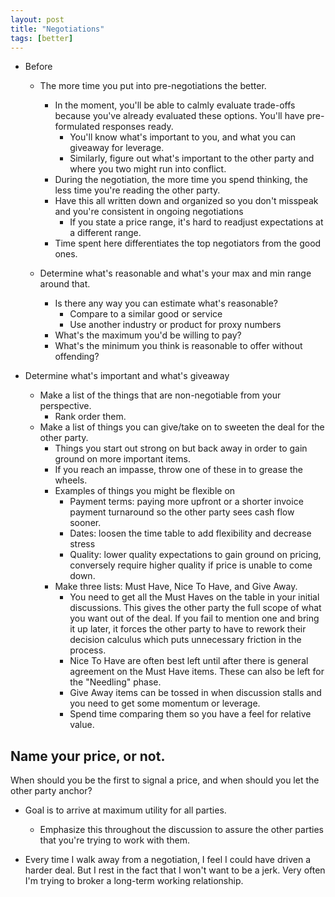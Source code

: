 ```yaml
---
layout: post
title: "Negotiations"
tags: [better]
---
```


* Before

  * The more time you put into pre-negotiations the better.
    * In the moment, you'll be able to calmly evaluate trade-offs because
      you've already evaluated these options.  You'll have pre-formulated
      responses ready.
      * You'll know what's important to you, and what you can giveaway for
        leverage.
      * Similarly, figure out what's important to the other party and where
        you two might run into conflict.
    * During the negotiation, the more time you spend thinking, the less time
      you're reading the other party.
    * Have this all written down and organized so you don't misspeak and
      you're consistent in ongoing negotiations
      * If you state a price range, it's hard to readjust expectations at a
        different range.
    * Time spent here differentiates the top negotiators from the good ones.

  * Determine what's reasonable and what's your max and min range around that.
    * Is there any way you can estimate what's reasonable?
      * Compare to a similar good or service
      * Use another industry or product for proxy numbers
    * What's the maximum you'd be willing to pay?
    * What's the minimum you think is reasonable to offer without offending?


* Determine what's important and what's giveaway
  * Make a list of the things that are non-negotiable from your perspective.
    * Rank order them.
  * Make a list of things you can give/take on to sweeten the deal for the
    other party.
    * Things you start out strong on but back away in order to gain ground on
      more important items.
    * If you reach an impasse, throw one of these in to grease the wheels.
    * Examples of things you might be flexible on
      * Payment terms: paying more upfront or a shorter invoice payment
        turnaround so the other party sees cash flow sooner.
      * Dates: loosen the time table to add flexibility and decrease stress
      * Quality: lower quality expectations to gain ground on pricing,
        conversely require higher quality if price is unable to come down.
    * Make three lists: Must Have, Nice To Have, and Give Away.
      * You need to get all the Must Haves on the table in your initial
        discussions.  This gives the other party the full scope of what you
        want out of the deal.  If you fail to mention one and bring it up
        later, it forces the other party to have to rework their decision
        calculus which puts unnecessary friction in the process.
      * Nice To Have are often best left until after there is general
        agreement on the Must Have items.  These can also be left for the
        "Needling" phase.
      * Give Away items can be tossed in when discussion stalls and you need
        to get some momentum or leverage.
      * Spend time comparing them so you have a feel for relative value.

## Name your price, or not.

When should you be the first to signal a price, and when should you let the
other party anchor?

* Goal is to arrive at maximum utility for all parties.
  * Emphasize this throughout the discussion to assure the other parties that
    you're trying to work with them.

* Every time I walk away from a negotiation, I feel I could have driven a
  harder deal.  But I rest in the fact that I won't want to be a jerk.  Very
  often I'm trying to broker a long-term working relationship.


[npr]: http://www.npr.org/sections/money/2012/12/28/168197017/what-a-former-fbi-hostage-negotiator-can-teach-us-about-the-fiscal-cliff
